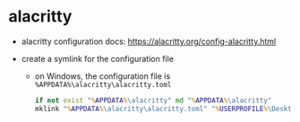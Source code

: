 # alacritty

- alacritty configuration docs: https://alacritty.org/config-alacritty.html

- create a symlink for the configuration file

  - on Windows, the configuration file is `%APPDATA%\alacritty\alacritty.toml`

    ```bat
    if not exist "%APPDATA%\alacritty" md "%APPDATA%\alacritty"
    mklink "%APPDATA%\alacritty\alacritty.toml" "%USERPROFILE%\Desktop\config\alacritty\alacritty.toml"
    ```

